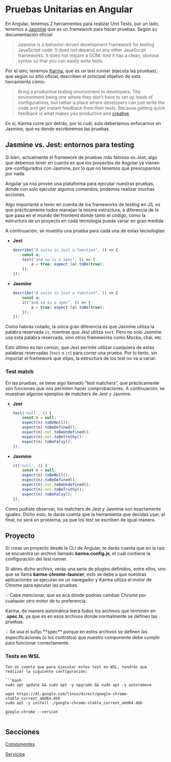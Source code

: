 # Pruebas Unitarias en Angular

En Angular, tenemos 2 herramientas para realizar Unit Tests, por un lado, tenemos a [Jasmine](https://jasmine.github.io/) que es un framework para hacer pruebas. Según su documentación oficial:

> Jasmine is a behavior-driven development framework for testing JavaScript code. It does not depend on any other JavaScript frameworks. It does not require a DOM. And it has a clean, obvious syntax so that you can easily write tests.

Por el otro, tenemos [Karma](https://www.notion.so/Servicios-60730fd290b04fcd806c5eede7d0e972), que es un test runner (ejecuta las pruebas), que según su sitio oficial, describen el principal objetivo de esta herramienta cómo:

> Bring a productive testing environment to developers. The environment being one where they don't have to set up loads of configurations, but rather a place where developers can just write the code and get instant feedback from their tests. Because getting quick feedback is what makes you productive and [creative](http://vimeo.com/36579366).

En sí, Karma corre por detrás, por lo cuál, solo deberíamos enfocarnos en Jasmine, qué es donde escribiremos las pruebas.

## Jasmine vs. Jest: entornos para testing

Si bien, actualmente el framework de pruebas más famoso es Jest, algo que debemos tener en cuenta es que los proyectos de Angular ya vienen pre-configurados con Jasmine, por lo que no tenemos que preocuparnos por nada.

Angular ya nos provee una plataforma para ejecutar nuestras pruebas, donde con solo ejecutar algunos comandos, podemos realizar muchas acciones.

Algo importante a tener en cuenta de los frameworks de testing en JS, es que prácticamente todos manejan la misma estructura, a diferencia de lo que pasa en el mundo del frontend donde tanto el código, cómo la estructura de un proyecto en cada tecnología puede variar en gran medida.

A continuación, se muestra una prueba para cada una de estas tecnologías:

- **Jest**
    
    ```jsx
    describe("A suite is just a function", () => {
    	const a;
    	test("and so is a spec", () => {
    		a = true; expect (a).toBe(true);
    	});
    });
    ```
    
- **Jasmine**
    
    ```jsx
    describe("A suite is just a function", () => {
    	const a;
    	it("and so is a spec", () => {
    		a = true; expect (a).toBe(true);
    	});
    });
    ```
    

Como habrás notado, la única gran diferencia es que Jasmine utiliza la palabra reservada `it`, mientras que Jest utiliza `test`. Pero no solo Jasmine usa esta palabra reservada, sino otros frameworks como Mocka, chai, etc.

Esto último es tan común, que Jest permite utilizar cualquiera de estas palabras reservadas (`test` o `it`) para correr una prueba. Por lo tanto, sin importar el framework que elijas, la estructura de los test no va a variar.

### Test match

En las pruebas, se tiene algo llamado “test matchers”, que prácticamente son funciones que nos permiten hacer comprobaciones. A continuación, se muestran algunos ejemplos de matchers de Jest y Jasmine.

- **Jest**
    
    ```jsx
    test('null', () {
    	const n = null;
    	expect(n).toBeNull();
    	expect(n).toBeDefined();
    	expect(n).not.toBeUndefined();
    	expect(n).not.toBeTruthy();
    	expect(n).toBeFalsy();
    });
    ```
    
- **Jasmine**
    
    ```jsx
    it('null', () {
    	const n = null;
    	expect(n).toBeNull();
    	expect(n).toBeDefined();
    	expect(n).not.toBeUndefined();
    	expect(n).not.toBeTruthy();
    	expect(n).toBeFalsy();
    });
    ```
    

Como pudiste observar, los matchers de Jest y Jasmine son exactamente iguales. Dicho esto, te darás cuenta que la herramienta que decidas usar, al final, no será un problema, ya que los test se escriben de igual manera.

## Proyecto

Si creas un proyecto desde la CLI de Angular, te darás cuenta que en la raíz se encuentra un archivo llamado **karma.config.js**, el cuál contiene la configuración del test runner.

Si abres dicho archivo, verás una serie de plugins definidos, entre ellos, uno que se llama **karma-chrome-launcer**, esto se debe a que nuestras aplicaciones se ejecutan en un navegador y Karma utiliza el motor de Chrome para ejecutar las pruebas.

<aside>
💡 Cabe mencionar, que es acá dónde podrías cambiar Chrome por cualquier otro motor de tu preferencia.
</aside>

Karma, de manera automática leerá todos los archivos que terminen en **.spec.ts**, ya que es en esos archivos donde normalmente se definen las pruebas.

<aside>
💡 Se usa el sufijo **spec** porque en estos archivos se definen las especificaciones (o los contratos) que nuestro componente debe cumplir para funcionar correctamente.
</aside>

### Tests en WSL

    Ten en cuenta que para ejecutar estos test en WSL, tendrás que realizar la siguiente configuración:

    ```bash
    sudo apt update && sudo apt -y upgrade && sudo apt -y autoremove
    
    wget https://dl.google.com/linux/direct/google-chrome-stable_current_amd64.deb
    sudo apt -y install ./google-chrome-stable_current_amd64.deb
    
    google-chrome --version
    ```

## Secciones

[Componentes](https://www.notion.so/Componentes-8104576004504fd4a1e95711c08a5a92)

[Servicios](https://www.notion.so/Servicios-60730fd290b04fcd806c5eede7d0e972)
